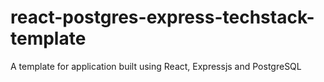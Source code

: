 # react-postgres-express-techstack-template
A template for application built using React, Expressjs and PostgreSQL
